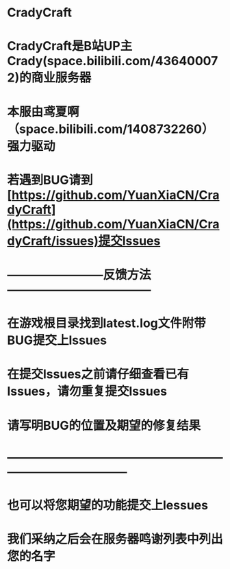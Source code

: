 # CradyCraft
# CradyCraft是B站UP主Crady(space.bilibili.com/436400072)的商业服务器
# 本服由鸢夏啊（space.bilibili.com/1408732260）强力驱动
# 若遇到BUG请到[https://github.com/YuanXiaCN/CradyCraft](https://github.com/YuanXiaCN/CradyCraft/issues)提交lssues
# ————————反馈方法————————————
# 在游戏根目录找到latest.log文件附带BUG提交上lssues
# 在提交lssues之前请仔细查看已有lssues，请勿重复提交lssues
# 请写明BUG的位置及期望的修复结果
# ————————————————————————————
# 也可以将您期望的功能提交上lessues
# 我们采纳之后会在服务器鸣谢列表中列出您的名字
